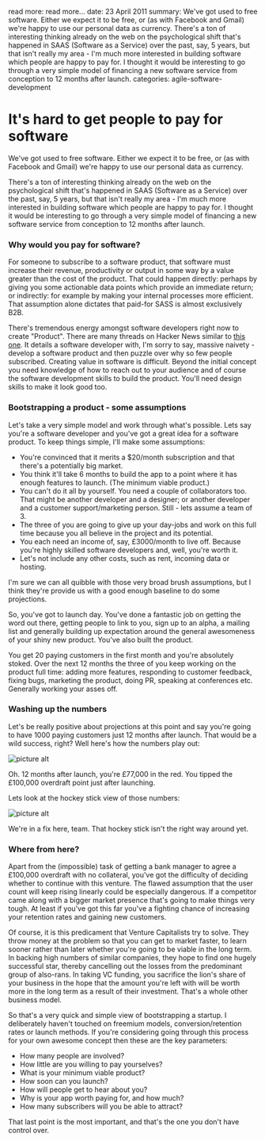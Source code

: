 read more: read more...
date: 23 April 2011
summary: We've got used to free software. Either we expect it to be free, or (as with Facebook and Gmail) we're happy to use our personal data as currency. There's a ton of interesting thinking already on the web on the psychological shift that's happened in SAAS (Software as a Service) over the past, say, 5 years, but that isn't really my area - I'm much more interested in building software which people are happy to pay for. I thought it would be interesting to go through a very simple model of financing a new software service from conception to 12 months after launch.
categories: agile-software-development

# It's hard to get people to pay for software

We've got used to free software. Either we expect it to be free, or (as with Facebook and Gmail) we're happy to use our personal data as currency.

There's a ton of interesting thinking already on the web on the psychological shift that's happened in SAAS (Software as a Service) over the past, say, 5 years, but that isn't really my area - I'm much more interested in building software which people are happy to pay for. I thought it would be interesting to go through a very simple model of financing a new software service from conception to 12 months after launch.

### Why would you pay for software?

For someone to subscribe to a software product, that software must increase their revenue, productivity or output in some way by a value greater than the cost of the product. That could happen directly: perhaps by giving you some actionable data points which provide an immediate return; or indirectly: for example by making your internal processes more efficient. That assumption alone dictates that paid-for SASS is almost exclusively B2B.


There's tremendous energy amongst software developers right now to create "Product". There are many threads on Hacker News similar to [this one](http://news.ycombinator.com/item?id=2471130). It details a software developer with, I'm sorry to say, massive naivety - develop a software product and then puzzle over why so few people subscribed. Creating value in software is difficult. Beyond the initial concept you need knowledge of how to reach out to your audience and of course the software development skills to build the product. You'll need design skills to make it look good too.

### Bootstrapping a product - some assumptions

Let's take a very simple model and work through what's possible. Lets say you're a software developer and you've got a great idea for a software product. To keep things simple, I'll make some assumptions:

* You're convinced that it merits a $20/month subscription and that there's a potentially big market.
* You think it'll take 6 months to build the app to a point where it has enough features to launch. (The minimum viable product.)
* You can't do it all by yourself. You need a couple of collaborators too. That might be another developer and a designer; or another developer and a customer support/marketing person. Still - lets assume a team of 3.
* The three of you are going to give up your day-jobs and work on this full time because you all believe in the project and its potential.
* You each need an income of, say, £3000/month to live off. Because you're highly skilled software developers and, well, you're worth it.
* Let's not include any other costs, such as rent, incoming data or hosting.

I'm sure we can all quibble with those very broad brush assumptions, but I think they're provide us with a good enough baseline to do some projections.

So, you've got to launch day. You've done a fantastic job on getting the word out there, getting people to link to you, sign up to an alpha, a mailing list and generally building up expectation around the general awesomeness of your shiny new product. You've also built the product.

You get 20 paying customers in the first month and you're absolutely stoked. Over the next 12 months the three of you keep working on the product full time: adding more features, responding to customer feedback, fixing bugs, marketing the product, doing PR, speaking at conferences etc. Generally working your asses off.

### Washing up the numbers

Let's be really positive about projections at this point and say you're going to have 1000 paying customers just 12 months after launch. That would be a wild success, right? Well here's how the numbers play out:

![picture alt](/attachments/new-product-numbers.png "Numbers")

Oh. 12 months after launch, you're £77,000 in the red. You tipped the £100,000 overdraft point just after launching.

Lets look at the hockey stick view of those numbers:

![picture alt](/attachments/new-product-hockey-stick.png "Numbers")

We're in a fix here, team. That hockey stick isn't the right way around yet.

### Where from here?

Apart from the (impossible) task of getting a bank manager to agree a £100,000 overdraft with no collateral, you've got the difficulty of deciding whether to continue with this venture. The flawed assumption that the user count will keep rising linearly could be especially dangerous. If a competitor came along with a bigger market presence that's going to make things very tough. At least if you've got this far you've a fighting chance of increasing your retention rates and gaining new customers.

Of course, it is this predicament that Venture Capitalists try to solve. They throw money at the problem so that you can get to market faster, to learn sooner rather than later whether you're going to be viable in the long term. In backing high numbers of similar companies, they hope to find one hugely successful star, thereby cancelling out the losses from the predominant group of also-rans. In taking VC funding, you sacrifice the lion's share of your business in the hope that the amount you're left with will be worth more in the long term as a result of their investment. That's a whole other business model.

So that's a very quick and simple view of bootstrapping a startup. I deliberately haven't touched on freemium models, conversion/retention rates or launch methods. If you're considering going through this process for your own awesome concept then these are the key parameters:

* How many people are involved?
* How little are you willing to pay yourselves?
* What is your minimum viable product?
* How soon can you launch?
* How will people get to hear about you?
* Why is your app worth paying for, and how much?
* How many subscribers will you be able to attract?

That last point is the most important, and that's the one you don't have control over.

